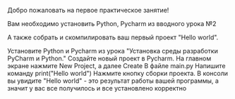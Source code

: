 Добро пожаловать на первое практическое занятие!

Вам необходимо установить Python, Pycharm из вводного урока №2

А также собрать и скомпилировать ваш первый проект "Hello world".

Установите Python и Pycharm из урока "Установка среды разработки PyCharm и Python."
Создайте новый проект в Pycharm. На главном экране нажмите New Project, а далее Create
В файле main.py Напишите команду print("Hello world")
Нажмите кнопку сборки проекта. В консоли вы увидите "Hello world" - это результат работы вашей программы, а значит у вас все получилось и все установлено корректно

